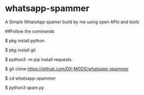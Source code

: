 # whatsapp-spammer
A Simple WhatsApp spamer build by me using open APIs and tools

##Follow the commands

$ pkg install python

$ pkg install git

$ python3 -m pip install requests

$ git clone https://github.com/DX-MODS/whatsapp-spammer

$ cd whatsapp-spammer

$ python3 spam.py
